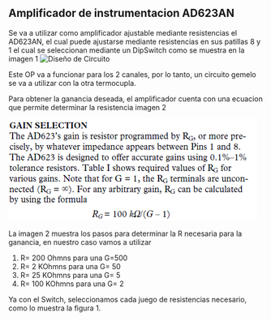 ## Amplificador de instrumentacion AD623AN

Se va a utilizar como amplificador ajustable mediante resistencias el AD623AN, el cual puede ajustarse mediante resistencias en sus patillas 8 y 1 el cual se seleccionan mediante un DipSwitch como se muestra en la imagen 1  ![Diseño de Circuito](DiseñoCircuito.png)



Este OP va a funcionar para los 2 canales, por lo tanto, un circuito gemelo se va a utilizar con la otra termocupla.

Para obtener la ganancia deseada, el amplificador cuenta con una ecuacion que permite determinar la resistencia imagen 2  

![Ganancia amplificador](GananciaOP.png)

La imagen 2 muestra los pasos para determinar la R necesaria para la ganancia, en nuestro caso vamos a utilizar
1. R= 200 Ohmns para una G=500
2. R= 2 KOhmns para una G= 50
3. R= 25 KOhmns para una G= 5
4. R= 100 KOhmns para una G= 2 

Ya con el Switch, seleccionamos cada juego de resistencias necesario, como lo muestra la figura 1.
